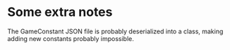 # Some extra notes

The GameConstant JSON file is probably deserialized into a class, making adding new constants probably impossible.